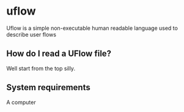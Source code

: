 # uflow
Uflow is a simple non-executable human readable language used to describe user flows

## How do I read a UFlow file?
Well start from the top silly.

## System requirements
A computer 